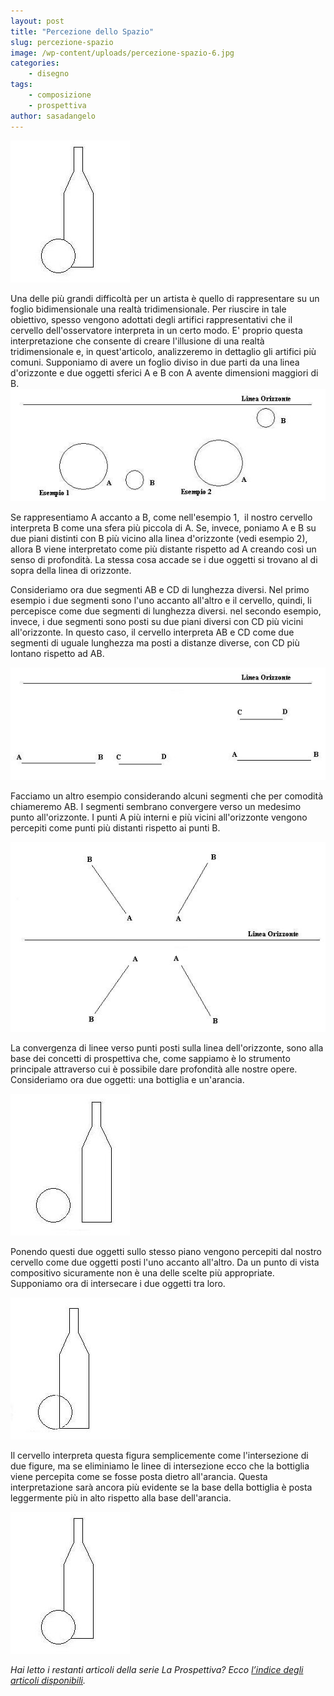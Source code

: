 ```yaml
---
layout: post
title: "Percezione dello Spazio"
slug: percezione-spazio
image: /wp-content/uploads/percezione-spazio-6.jpg
categories:
    - disegno
tags:
    - composizione
    - prospettiva
author: sasadangelo
---
```


![percezione-spazio](/wp-content/uploads/percezione-spazio-6.jpg "Percezione dello Spazio")

Una delle più grandi difficoltà per un artista è quello di rappresentare su un foglio bidimensionale una realtà tridimensionale. Per riuscire in tale obiettivo, spesso vengono adottati degli artifici rappresentativi che il cervello dell'osservatore interpreta in un certo modo. E' proprio questa interpretazione che consente di creare l'illusione di una realtà tridimensionale e, in quest'articolo, analizzeremo in dettaglio gli artifici più comuni. Supponiamo di avere un foglio diviso in due parti da una linea d'orizzonte e due oggetti sferici A e B con A avente dimensioni maggiori di B. ![Percezione dello Spazio](/wp-content/uploads/percezione-spazio-1.jpg "Percezione dello Spazio")

Se rappresentiamo A accanto a B, come nell'esempio 1,  il nostro cervello interpreta B come una sfera più piccola di A. Se, invece, poniamo A e B su due piani distinti con B più vicino alla linea d'orizzonte (vedi esempio 2), allora B viene interpretato come più distante rispetto ad A creando così un senso di profondità. La stessa cosa accade se i due oggetti si trovano al di sopra della linea di orizzonte.

Consideriamo ora due segmenti AB e CD di lunghezza diversi. Nel primo esempio i due segmenti sono l'uno accanto all'altro e il cervello, quindi, li percepisce come due segmenti di lunghezza diversi. nel secondo esempio, invece, i due segmenti sono posti su due piani diversi con CD più vicini all'orizzonte. In questo caso, il cervello interpreta AB e CD come due segmenti di uguale lunghezza ma posti a distanze diverse, con CD più lontano rispetto ad AB.

![Percezione dello Spazio](/wp-content/uploads/percezione-spazio-2.jpg "Percezione dello Spazio")

Facciamo un altro esempio considerando alcuni segmenti che per comodità chiameremo AB. I segmenti sembrano convergere verso un medesimo punto all'orizzonte. I punti A più interni e più vicini all'orizzonte vengono percepiti come punti più distanti rispetto ai punti B.

![Percezione dello Spazio](/wp-content/uploads/percezione-spazio-3.jpg "Percezione dello Spazio")

La convergenza di linee verso punti posti sulla linea dell'orizzonte, sono alla base dei concetti di prospettiva che, come sappiamo è lo strumento principale attraverso cui è possibile dare profondità alle nostre opere. Consideriamo ora due oggetti: una bottiglia e un'arancia.

![Percezione dello Spazio](/wp-content/uploads/percezione-spazio-4.jpg "Percezione dello Spazio")

Ponendo questi due oggetti sullo stesso piano vengono percepiti dal nostro cervello come due oggetti posti l'uno accanto all'altro. Da un punto di vista compositivo sicuramente non è una delle scelte più appropriate. Supponiamo ora di intersecare i due oggetti tra loro.

![Percezione dello Spazio](/wp-content/uploads/percezione-spazio-5.jpg "Percezione dello Spazio")

Il cervello interpreta questa figura semplicemente come l'intersezione di due figure, ma se eliminiamo le linee di intersezione ecco che la bottiglia viene percepita come se fosse posta dietro all'arancia. Questa interpretazione sarà ancora più evidente se la base della bottiglia è posta leggermente più in alto rispetto alla base dell'arancia.

![Percezione dello Spazio](/wp-content/uploads/percezione-spazio-6.jpg "Percezione dello Spazio")

_Hai letto i restanti articoli della serie La Prospettiva? Ecco [l’indice degli articoli disponibili](https://www.disegnoepittura.it/prospettiva/ "La Prospettiva")._
